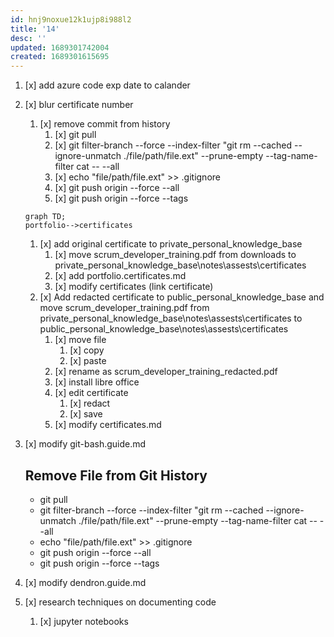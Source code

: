```yaml
---
id: hnj9noxue12k1ujp8i988l2
title: '14'
desc: ''
updated: 1689301742004
created: 1689301615695
---
```


1. [x] add azure code exp date to calander
1. [x] blur certificate number
    1. [x] remove commit from history
        1. [x] git pull
        1. [x] git filter-branch --force --index-filter "git rm --cached --ignore-unmatch ./file/path/file.ext" --prune-empty --tag-name-filter cat -- --all
        1. [x] echo "file/path/file.ext" >> .gitignore
        1. [x] git push origin --force --all
        1. [x] git push origin --force --tags
 
    ```mermaid
    graph TD;
    portfolio-->certificates
    ```
    1. [x] add original certificate to private_personal_knowledge_base
        1. [x] move scrum_developer_training.pdf from downloads to private_personal_knowledge_base\notes\assests\certificates
        1. [x] add portfolio.certificates.md
        1. [x] modify certificates (link certificate)
    1. [x] Add redacted certificate to public_personal_knowledge_base and move scrum_developer_training.pdf from private_personal_knowledge_base\notes\assests\certificates to public_personal_knowledge_base\notes\assests\certificates
        1. [x] move file
            1. [x] copy 
            1. [x] paste 
        1. [x] rename as scrum_developer_training_redacted.pdf
        1. [x] install libre office
        1. [x] edit certificate
            1. [x] redact
            1. [x] save 
        1. [x] modify certificates.md
1. [x] modify git-bash.guide.md
    ## Remove File from Git History
    - git pull
    - git filter-branch --force --index-filter "git rm --cached --ignore-unmatch ./file/path/file.ext" --prune-empty --tag-name-filter cat -- --all
    - echo "file/path/file.ext" >> .gitignore
    - git push origin --force --all
    - git push origin --force --tags
1. [x] modify dendron.guide.md
1. [x] research techniques on documenting code
    1. [x] jupyter notebooks